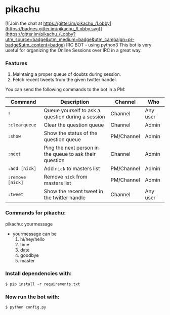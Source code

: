 # pikachu

[![Join the chat at https://gitter.im/pikachu_/Lobby](https://badges.gitter.im/pikachu_/Lobby.svg)](https://gitter.im/pikachu_/Lobby?utm_source=badge&utm_medium=badge&utm_campaign=pr-badge&utm_content=badge)
IRC BOT - using python3
This bot is very useful for organizing the Online Sessions over IRC in a great way.

### Features
1. Maintaing a proper queue of doubts during session.
2. Fetch recent tweets from the given twitter handel.

You can send the following commands to the bot in a PM:

|Command|Description|Channel|Who|
|---|---|---|---|
|`!`|Queue yourself to ask a question during a session|Channel|Any user|
|`:clearqueue`|Clear the question queue|Channel|Admin|
|`:show`|Show the status of the question queue|PM/Channel|Admin|
|`:next`|Ping the next person in the queue to ask their question|Channel|Admin|
|`:add [nick]`|Add `nick` to masters list|PM/Channel|Admin|
|`:remove [nick]`|Remove `nick` from masters list|PM/Channel|Admin|
|`:tweet`|Show the recent tweet in the twitter handle|Channel|Any user|

### Commands for pikachu:

pikachu: yourmessage
  * yourmessage can be
    1. hi/hey/hello
    2. time 
    3. date
    4. goodbye
    5. master


### Install dependencies with:
`$ pip install -r requirements.txt`

### Now run the bot with:
`$ python config.py`
